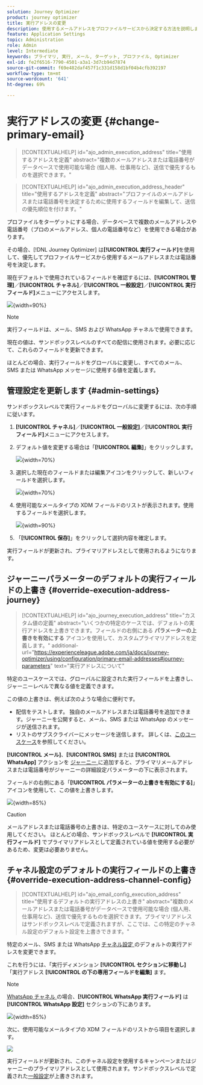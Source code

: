 ```yaml
---
solution: Journey Optimizer
product: journey optimizer
title: 実行アドレスの変更
description: 使用するメールアドレスをプロファイルサービスから決定する方法を説明します。
feature: Application Settings
topic: Administration
role: Admin
level: Intermediate
keywords: プライマリ, 実行, メール, ターゲット, プロファイル, Optimizer
exl-id: fe2f6516-7790-4501-a3a1-3d7cb94d7874
source-git-commit: f69e482daf457f1c331d158d1bf04b4cfb392197
workflow-type: tm+mt
source-wordcount: '641'
ht-degree: 69%

---
```


# 実行アドレスの変更 {#change-primary-email}

>[!CONTEXTUALHELP]
>id="ajo_admin_execution_address"
>title="使用するアドレスを定義"
>abstract="複数のメールアドレスまたは電話番号がデータベースで使用可能な場合 (個人用、仕事用など)、送信で優先するものを選択できます。"

>[!CONTEXTUALHELP]
>id="ajo_admin_execution_address_header"
>title="使用するアドレスを定義"
>abstract="プロファイルのメールアドレスまたは電話番号を決定するために使用するフィールドを編集して、送信の優先順位を付けます。"

プロファイルをターゲットにする場合、データベースで複数のメールアドレスや電話番号（プロのメールアドレス、個人の電話番号など）を使用できる場合があります。

その場合、[!DNL Journey Optimizer] は&#x200B;**[!UICONTROL 実行フィールド]**&#x200B;を使用して、優先してプロファイルサービスから使用するメールアドレスまたは電話番号を決定します。

現在デフォルトで使用されているフィールドを確認するには、**[!UICONTROL 管理]**／**[!UICONTROL チャネル]**／**[!UICONTROL 一般設定]**／**[!UICONTROL 実行フィールド]**&#x200B;メニューにアクセスします。

![](assets/primary-address-execution-fields.png){width=90%}

>[!NOTE]
>
>実行フィールドは、メール、SMS および WhatsApp チャネルで使用できます。

現在の値は、サンドボックスレベルのすべての配信に使用されます。必要に応じて、これらのフィールドを更新できます。

ほとんどの場合、実行フィールドをグローバルに変更し、すべてのメール、SMS または WhatsApp メッセージに使用する値を定義します。

## 管理設定を更新します {#admin-settings}

サンドボックスレベルで実行フィールドをグローバルに変更するには、次の手順に従います。

1. **[!UICONTROL チャネル]**／**[!UICONTROL 一般設定]**／**[!UICONTROL 実行フィールド]**&#x200B;メニューにアクセスします。

1. デフォルト値を変更する場合は「**[!UICONTROL 編集]**」をクリックします。

   ![](assets/primary-address-edit.png){width=70%}

1. 選択した現在のフィールドまたは編集アイコンをクリックして、新しいフィールドを選択します。

   ![](assets/primary-address-edit-field.png){width=70%}

1. 使用可能なメールタイプの XDM フィールドのリストが表示されます。使用するフィールドを選択します。

   ![](assets/primary-address-select-field.png){width=90%}

1. 「**[!UICONTROL 保存]**」をクリックして選択内容を確定します。

実行フィールドが更新され、プライマリアドレスとして使用されるようになります。

<!--1. You can also select an additional field to use as secondary email address. This allows you to determine which field to use if the primary field is empty for a profile. -->

## ジャーニーパラメーターのデフォルトの実行フィールドの上書き {#override-execution-address-journey}

>[!CONTEXTUALHELP]
>id="ajo_journey_execution_address"
>title="カスタム値の定義"
>abstract="いくつかの特定のケースでは、デフォルトの実行アドレスを上書きできます。フィールドの右側にある **パラメーターの上書きを有効にする** アイコンを使用して、カスタムプライマリアドレスを定義します。"
>additional-url="https://experienceleague.adobe.com/ja/docs/journey-optimizer/using/configuration/primary-email-addresses#journey-parameters" text="実行アドレスについて"

特定のユースケースでは、グローバルに設定された実行フィールドを上書きし、ジャーニーレベルで異なる値を定義できます。

この値の上書きは、例えば次のような場合に便利です。

* 配信をテストします。 独自のメールアドレスまたは電話番号を追加できます。ジャーニーを公開すると、メール、SMS または WhatsApp のメッセージが送信されます。
* リストのサブスクライバーにメッセージを送信します。 詳しくは、[このユースケース](../building-journeys/message-to-subscribers-uc.md)を参照してください。

**[!UICONTROL メール]**、**[!UICONTROL SMS]** または **[!UICONTROL WhatsApp]** アクションを [ ジャーニー ](../email/create-email.md#create-email-journey-campaign) に追加すると、プライマリメールアドレスまたは電話番号がジャーニーの詳細設定パラメーターの下に表示されます。

フィールドの右側にある「**[!UICONTROL パラメーターの上書きを有効にする]**」アイコンを使用して、この値を上書きします。

![](assets/journey-enable-parameter-override.png){width=85%}

>[!CAUTION]
>
>メールアドレスまたは電話番号の上書きは、特定のユースケースに対してのみ使用してください。 ほとんどの場合、サンドボックスレベルで **[!UICONTROL 実行フィールド]** でプライマリアドレスとして定義されている値を使用する必要があるため、変更は必要ありません。

## チャネル設定のデフォルトの実行フィールドの上書き {#override-execution-address-channel-config}

>[!CONTEXTUALHELP]
>id="ajo_email_config_execution_address"
>title="使用するデフォルトの実行アドレスの上書き"
>abstract="複数のメールアドレスまたは電話番号がデータベースで使用可能な場合 (個人用、仕事用など)、送信で優先するものを選択できます。プライマリアドレスはサンドボックスレベルで定義されますが、ここでは、この特定のチャネル設定のデフォルト設定を上書きできます。"

特定のメール、SMS または WhatsApp [ チャネル設定 ](channel-surfaces.md) のデフォルトの実行アドレスを変更できます。

これを行うには、「実行ディメンション **[!UICONTROL セクションに移動し]** 「実行アドレス **[!UICONTROL の下の専用フィールドを編集]** ます。

>[!NOTE]
>
>[WhatsApp チャネル ](../whatsapp/whatsapp-configuration.md#whatsapp-configuration) の場合、**[!UICONTROL WhatsApp 実行フィールド]** は **[!UICONTROL WhatsApp 設定]** セクションの下にあります。

![](assets/sms-config-execution-address.png){width=85%}

次に、使用可能なメールタイプの XDM フィールドのリストから項目を選択します。

![](assets/sms-config-execution-field.png)

実行フィールドが更新され、このチャネル設定を使用するキャンペーンまたはジャーニーのプライマリアドレスとして使用されます。サンドボックスレベルで定義された[一般設定](#admin-settings)が上書きされます。

<!--[Learn more on the execution address in the email configuration ](../email/email-settings.md#execution-address)-->
